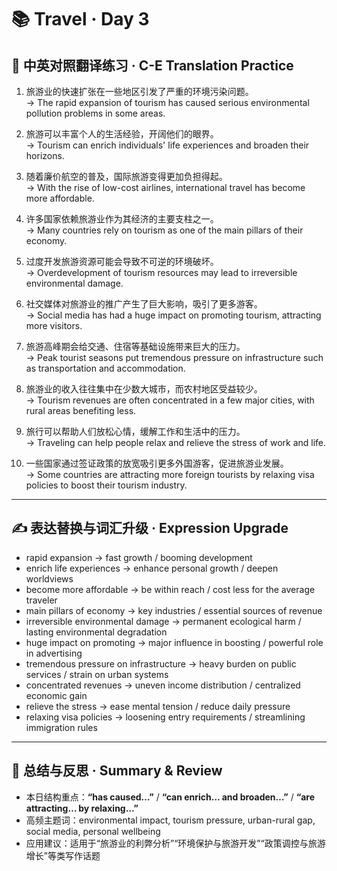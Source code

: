 # 📚 Travel · Day 3

## 📖 中英对照翻译练习 · C-E Translation Practice

1. 旅游业的快速扩张在一些地区引发了严重的环境污染问题。  
   → The rapid expansion of tourism has caused serious environmental pollution problems in some areas.

2. 旅游可以丰富个人的生活经验，开阔他们的眼界。  
   → Tourism can enrich individuals' life experiences and broaden their horizons.

3. 随着廉价航空的普及，国际旅游变得更加负担得起。  
   → With the rise of low-cost airlines, international travel has become more affordable.

4. 许多国家依赖旅游业作为其经济的主要支柱之一。  
   → Many countries rely on tourism as one of the main pillars of their economy.

5. 过度开发旅游资源可能会导致不可逆的环境破坏。  
   → Overdevelopment of tourism resources may lead to irreversible environmental damage.

6. 社交媒体对旅游业的推广产生了巨大影响，吸引了更多游客。  
   → Social media has had a huge impact on promoting tourism, attracting more visitors.

7. 旅游高峰期会给交通、住宿等基础设施带来巨大的压力。  
   → Peak tourist seasons put tremendous pressure on infrastructure such as transportation and accommodation.

8. 旅游业的收入往往集中在少数大城市，而农村地区受益较少。  
   → Tourism revenues are often concentrated in a few major cities, with rural areas benefiting less.

9. 旅行可以帮助人们放松心情，缓解工作和生活中的压力。  
   → Traveling can help people relax and relieve the stress of work and life.

10. 一些国家通过签证政策的放宽吸引更多外国游客，促进旅游业发展。  
    → Some countries are attracting more foreign tourists by relaxing visa policies to boost their tourism industry.

---

## ✍️ 表达替换与词汇升级 · Expression Upgrade

- rapid expansion → fast growth / booming development  
- enrich life experiences → enhance personal growth / deepen worldviews  
- become more affordable → be within reach / cost less for the average traveler  
- main pillars of economy → key industries / essential sources of revenue  
- irreversible environmental damage → permanent ecological harm / lasting environmental degradation  
- huge impact on promoting → major influence in boosting / powerful role in advertising  
- tremendous pressure on infrastructure → heavy burden on public services / strain on urban systems  
- concentrated revenues → uneven income distribution / centralized economic gain  
- relieve the stress → ease mental tension / reduce daily pressure  
- relaxing visa policies → loosening entry requirements / streamlining immigration rules

---

## 🧠 总结与反思 · Summary & Review

- 本日结构重点：**“has caused…”** / **“can enrich… and broaden…”** / **“are attracting… by relaxing…”**  
- 高频主题词：environmental impact, tourism pressure, urban-rural gap, social media, personal wellbeing  
- 应用建议：适用于“旅游业的利弊分析”“环境保护与旅游开发”“政策调控与旅游增长”等类写作话题

